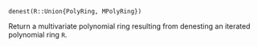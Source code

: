 ```
denest(R::Union{PolyRing, MPolyRing})
```

Return a multivariate polynomial ring resulting from denesting an iterated polynomial ring `R`.
